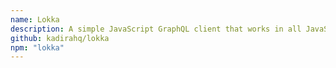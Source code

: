 ```yaml
---
name: Lokka
description: A simple JavaScript GraphQL client that works in all JavaScript environments (the browser, Node.js, and React Native).
github: kadirahq/lokka
npm: "lokka"
---
```

